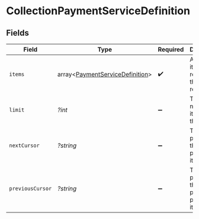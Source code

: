 # CollectionPaymentServiceDefinition


## Fields

| Field                                                            | Type                                                             | Required                                                         | Description                                                      | Example                                                          |
| ---------------------------------------------------------------- | ---------------------------------------------------------------- | ---------------------------------------------------------------- | ---------------------------------------------------------------- | ---------------------------------------------------------------- |
| `items`                                                          | array<[PaymentServiceDefinition](./PaymentServiceDefinition.md)> | :heavy_check_mark:                                               | A list of items returned for this request.                       |                                                                  |
| `limit`                                                          | *?int*                                                           | :heavy_minus_sign:                                               | The number of items for this page.                               | 20                                                               |
| `nextCursor`                                                     | *?string*                                                        | :heavy_minus_sign:                                               | The cursor pointing at the next page of items.                   | ZXhhbXBsZTE                                                      |
| `previousCursor`                                                 | *?string*                                                        | :heavy_minus_sign:                                               | The cursor pointing at the previous page of items.               | Xkjss7asS                                                        |